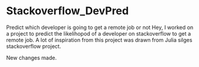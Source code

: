 # Stackoverflow_DevPred
Predict which developer is going to get a remote job or not
Hey, I worked on a project to predict the likelihopod of a developer on stackoverflow to get a remote job. A lot of inspiration from this project was drawn from Julia silges stackoverflow project.

New changes made.